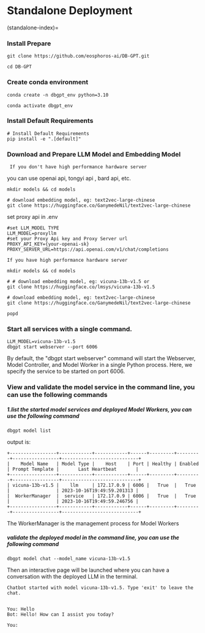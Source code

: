Standalone Deployment
==================================
(standalone-index)=

### Install Prepare
```commandline
git clone https://github.com/eosphoros-ai/DB-GPT.git

cd DB-GPT
```

### Create conda environment
```commandline
conda create -n dbgpt_env python=3.10

conda activate dbgpt_env
```


### Install Default Requirements
```commandline
# Install Default Requirements
pip install -e ".[default]"
```

### Download and Prepare LLM Model and Embedding Model
```{tip}
 If you don't have high performance hardware server
```
you can use openai api, tongyi api , bard api, etc.
```commandline
mkdir models && cd models

# download embedding model, eg: text2vec-large-chinese
git clone https://huggingface.co/GanymedeNil/text2vec-large-chinese

```

set proxy api in .env
```commandline
#set LLM_MODEL TYPE
LLM_MODEL=proxyllm
#set your Proxy Api key and Proxy Server url
PROXY_API_KEY={your-openai-sk}
PROXY_SERVER_URL=https://api.openai.com/v1/chat/completions
```
```{tip}
If you have high performance hardware server
```

```commandline
mkdir models && cd models

# # download embedding model, eg: vicuna-13b-v1.5 or  
git clone https://huggingface.co/lmsys/vicuna-13b-v1.5

# download embedding model, eg: text2vec-large-chinese
git clone https://huggingface.co/GanymedeNil/text2vec-large-chinese

popd
```
### Start all services with a single command.
```commandline
LLM_MODEL=vicuna-13b-v1.5 
dbgpt start webserver --port 6006
```
By default, the "dbgpt start webserver" command will start the Webserver, Model Controller, and Model Worker in a single Python process. Here, we specify the service to be started on port 6006.

### View and validate the model service in the command line, you can use the following commands
##### 1.list the started model services and deployed Model Workers, you can use the following command
```commandline
dbgpt model list
```
output is:
```commandline
+-----------------+------------+------------+------+---------+---------+-----------------+----------------------------+
|    Model Name   | Model Type |    Host    | Port | Healthy | Enabled | Prompt Template |       Last Heartbeat       |
+-----------------+------------+------------+------+---------+---------+-----------------+----------------------------+
| vicuna-13b-v1.5 |    llm     | 172.17.0.9 | 6006 |   True  |   True  |                 | 2023-10-16T19:49:59.201313 |
|  WorkerManager  |  service   | 172.17.0.9 | 6006 |   True  |   True  |                 | 2023-10-16T19:49:59.246756 |
+-----------------+------------+------------+------+---------+---------+-----------------+----------------------------+
```
The WorkerManager is the management process for Model Workers

##### validate the deployed model in the command line, you can use the following command
```commandline
dbgpt model chat --model_name vicuna-13b-v1.5
```
Then an interactive page will be launched where you can have a conversation with the deployed LLM in the terminal.
```commandline
Chatbot started with model vicuna-13b-v1.5. Type 'exit' to leave the chat.


You: Hello
Bot: Hello! How can I assist you today?

You: 
```